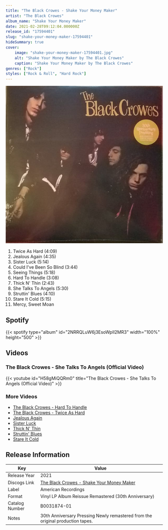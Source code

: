 ```yaml
---
title: "The Black Crowes - Shake Your Money Maker"
artist: "The Black Crowes"
album_name: "Shake Your Money Maker"
date: 2021-02-28T09:12:04.000000Z
release_id: "17594401"
slug: "shake-your-money-maker-17594401"
hideSummary: true
cover:
    image: "shake-your-money-maker-17594401.jpg"
    alt: "Shake Your Money Maker by The Black Crowes"
    caption: "Shake Your Money Maker by The Black Crowes"
genres: ["Rock"]
styles: ["Rock & Roll", "Hard Rock"]
---
```


![Shake Your Money Maker by The Black Crowes](shake-your-money-maker-17594401.jpg)

<!-- section break -->

1. Twice As Hard (4:09)
2. Jealous Again (4:35)
3. Sister Luck (5:14)
4. Could I've Been So Blind (3:44)
5. Seeing Things (5:18)
6. Hard To Handle (3:08)
7. Thick N' Thin (2:43)
8. She Talks To Angels (5:30)
9. Struttin' Blues (4:10)
10. Stare It Cold (5:15)
11. Mercy, Sweet Moan

<!-- section break -->


## Spotify
{{< spotify type="album" id="2NRRQLuW6j3EsoWpIl2MR3" width="100%" height="500" >}}



## Videos
### The Black Crowes - She Talks To Angels (Official Video)
{{< youtube id="H58gMiQQRm0" title="The Black Crowes - She Talks To Angels (Official Video)" >}}<br>

### More Videos

- [The Black Crowes - Hard To Handle](https://www.youtube.com/watch?v=BRcs_OzQb14)
- [The Black Crowes - Twice As Hard](https://www.youtube.com/watch?v=XLg7aoGAkkk)
- [Jealous Again](https://www.youtube.com/watch?v=p0J4hxqiiho)
- [Sister Luck](https://www.youtube.com/watch?v=2AkDHA-JKkY)
- [Thick N' Thin](https://www.youtube.com/watch?v=78ICN03p6vg)
- [Struttin' Blues](https://www.youtube.com/watch?v=yshMEKEl1sA)
- [Stare It Cold](https://www.youtube.com/watch?v=-5gtI8eqKS4)


## Release Information
|  Key           | Value                                                |
| ---------------| ---------------------------------------------------- |
| Release Year   | 2021                                   |
| Discogs Link   | [The Black Crowes - Shake Your Money Maker](https://www.discogs.com/release/17594401-The-Black-Crowes-Shake-Your-Money-Maker) |
| Label          | American Recordings |
| Format         | Vinyl LP Album Reissue Remastered (30th Anniversary) |
| Catalog Number | B0031874-01 |
| Notes | 30th Anniversary Pressing  Newly remastered from the original production tapes.  |